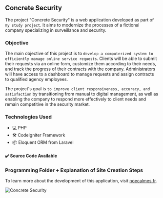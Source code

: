 ## Concrete Security

The project "Concrete Security" is a web application developed as part of `my study project`. It aims to modernize the processes of a fictional company specializing in surveillance and security.

### Objective

The main objective of this project is to `develop a computerized system to efficiently manage online service requests`. Clients will be able to submit their requests via an online form, customize them according to their needs, and track the progress of their contracts with the company. Administrators will have access to a dashboard to manage requests and assign contracts to qualified agency employees.

The project's goal is `to improve client responsiveness, accuracy, and satisfaction` by transitioning from manual to digital management, as well as enabling the company to respond more effectively to client needs and remain competitive in the security market.

### Technologies Used

- 💻 PHP
- 🛠️ CodeIgniter Framework
- 📦 Eloquent ORM from Laravel
#### ✔️ Source Code Available

### Programming Folder + Explanation of Site Creation Steps

To learn more about the development of this application, visit [noecalmes.fr](http://noecalmes.fr/concretesecurity).

![Concrete Security](https://github.com/NoeCalmes/concretsecurity/assets/68471197/77d1bfcd-d855-446e-92aa-0714e9502ed1)
